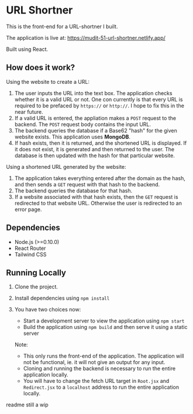 # URL Shortner
This is the front-end for a URL-shortner I built.

The application is live at: https://mudit-51-url-shortner.netlify.app/

Built using React.
## How does it work?
Using the website to create a URL: 
1. The user inputs the URL into the text box. The application checks whether it is a valid URL or not. One con currently is that every URL is required to be prefaced by `https://` or `http://`. I hope to fix this in the near future.
2. If a valid URL is entered, the appliation makes a `POST` request to the backend. The `POST`  request body contains the input URL.
3. The backend queries the database if a Base62 "hash" for the given website exists. This application uses **MongoDB**.
4. If hash exists, then it is returned, and the shortened URL is displayed. If it does not exist, it is generated and then returned to the user. The database is then updated with the hash for that particular website.  

Using a shortened URL generated by the website:
1. The application takes everything entered after the domain as the hash, and then sends a `GET` request with that hash to the backend. 
2. The backend queries the database for that hash.
3. If a website associated with that hash exists, then the `GET` request is redirected to that website URL. Otherwise the user is redirected to an error page. 
## Dependencies
* Node.js (>=0.10.0)
* React Router 
* Tailwind CSS

## Running Locally
1. Clone the project.
2. Install dependencies using `npm install`
3. You have two choices now: 
    * Start a development server to view the application using `npm start`
    * Build the application using `npm build` and then serve it using a static server

    Note: 
    * This only runs the front-end of the application. The application will not be functional, ie. it will not give an output for any input.
    * Cloning and running the backend is necessary to run the entire application locally. 
    * You will have to change the fetch URL target in `Root.jsx` and `Redirect.jsx` to a `localhost` address to run the entire application locally.

readme still a wip
